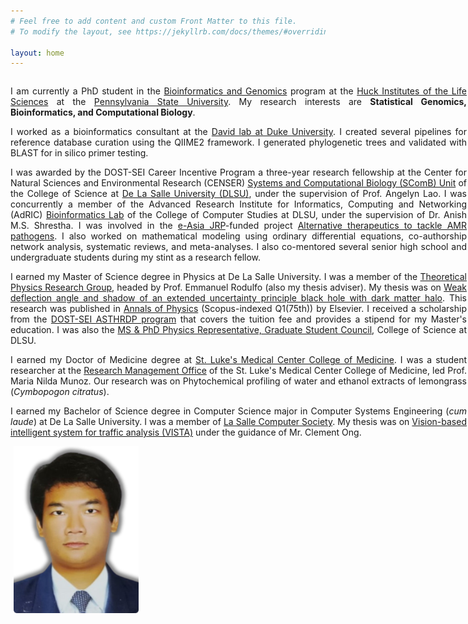 ```yaml
---
# Feel free to add content and custom Front Matter to this file.
# To modify the layout, see https://jekyllrb.com/docs/themes/#overriding-theme-defaults

layout: home
---
```

<style>
/* Create two unequal columns that floats next to each other */
.column {
  float: left;
}

.left {
  width: 730px;
  text-align: justify;
  padding-right: 5px;
}

.right {
  width: 200px;
  padding-left: 5px;
}
</style>

<div class="row">
	<div class="column left">
		<p>
		I am currently a PhD student in the <a href="https://www.huck.psu.edu/graduate-programs/bioinformatics-and-genomics/student-resources/ph-d-requirements/core-requirements" target="_blank">Bioinformatics and Genomics</a> program at the <a href="https://www.huck.psu.edu/" target="_blank">Huck Institutes of the Life Sciences</a> at the <a href="https://www.psu.edu/" target="_blank">Pennsylvania State University</a>.
		My research interests are <b>Statistical Genomics, Bioinformatics, and Computational Biology</b>.
		</p>
		<p>
		I worked as a bioinformatics consultant at the <a href="http://el.ladlab.org/" target="_blank">David lab at Duke University</a>. I created several pipelines for reference database curation using the QIIME2 framework. I generated phylogenetic trees and validated with BLAST for in silico primer testing.
		</p>
		<p>
		I was awarded by the DOST-SEI Career Incentive Program a three-year research fellowship at the Center for Natural Sciences and Environmental Research (CENSER) <a href="https://dlsu-scomb.github.io" target="_blank">Systems and Computational Biology (SComB) Unit</a> of the College of Science at <a href="https://www.dlsu.edu.ph/" target="_blank">De La Salle University (DLSU)</a>, under the supervision of Prof. Angelyn Lao. I was concurrently a member of the Advanced Research Institute for Informatics, Computing and Networking (AdRIC) <a href="https://bioinfodlsu.com/" target="_blank">Bioinformatics Lab</a> of the College of Computer Studies at DLSU, under the supervision of Dr. Anish M.S. Shrestha. I was involved in the <a href="https://www.the-easia.org/jrp/projects/project_76.html" target="_blank">e-Asia JRP</a>-funded project <a href="https://dlsu-scomb.github.io/projects/" target="_blank">Alternative therapeutics to tackle AMR pathogens</a>. I also worked on mathematical modeling using ordinary differential equations, co-authorship network analysis, systematic reviews, and meta-analyses. I also co-mentored several senior high school and undergraduate students during my stint as a research fellow.
		</p>
		<p>
		I earned my Master of Science degree in Physics at De La Salle University. I was a member of the <a href="https://www.dlsu.edu.ph/colleges/cos/departments/physics/tprg/" target="_blank">Theoretical Physics Research Group</a>, headed by Prof. Emmanuel Rodulfo (also my thesis adviser). My thesis was on <a href="https://animorepository.dlsu.edu.ph/etdm_physics/2/" target="_blank">Weak deflection angle and shadow of an extended uncertainty principle black hole with dark matter halo</a>. This research was published in <a href="https://www.sciencedirect.com/science/article/pii/S0003491621003225" target="_blank">Annals of Physics</a> (Scopus-indexed Q1(75th)) by Elsevier. I received a scholarship from the <a href="https://www.sei.dost.gov.ph/index.php/10-pap/papscholarships/66-accelerated-s-t-human-resource-development-program" target="_blank">DOST-SEI ASTHRDP program</a> that covers the tuition fee and provides a stipend for my Master's education. I was also the <a href="https://www.facebook.com/watch/?v=581833396134551" target="_blank">MS & PhD Physics Representative, Graduate Student Council</a>, College of Science at DLSU.
		</p>
		<p>
		I earned my Doctor of Medicine degree at <a href="https://slmc-cm.edu.ph/" target="_blank">St. Luke's Medical Center College of Medicine</a>. I was a student researcher at the <a href="https://www.facebook.com/researchmanagementoffice" target="_blank">Research Management Office</a> of the St. Luke's Medical Center College of Medicine, led Prof. Maria Nilda Munoz. Our research was on Phytochemical profiling of water and ethanol extracts of lemongrass (<i>Cymbopogon citratus</i>).
		</p>
		<p>
		I earned my Bachelor of Science degree in Computer Science major in Computer Systems Engineering (<i>cum laude</i>) at De La Salle University. I was a member of <a href="https://www.dlsu-lscs.org/" target="_blank">La Salle Computer Society</a>. My thesis was on <a href="https://animorepository.dlsu.edu.ph/etd_bachelors/14598/" target="_blank">Vision-based intelligent system for traffic analysis (VISTA)</a> under the guidance of Mr. Clement Ong.
		</p>
	</div>
	<div class="column right">
		<img src='/assets/paul-yu.png' width='200' align='left' />
	</div>
</div>
